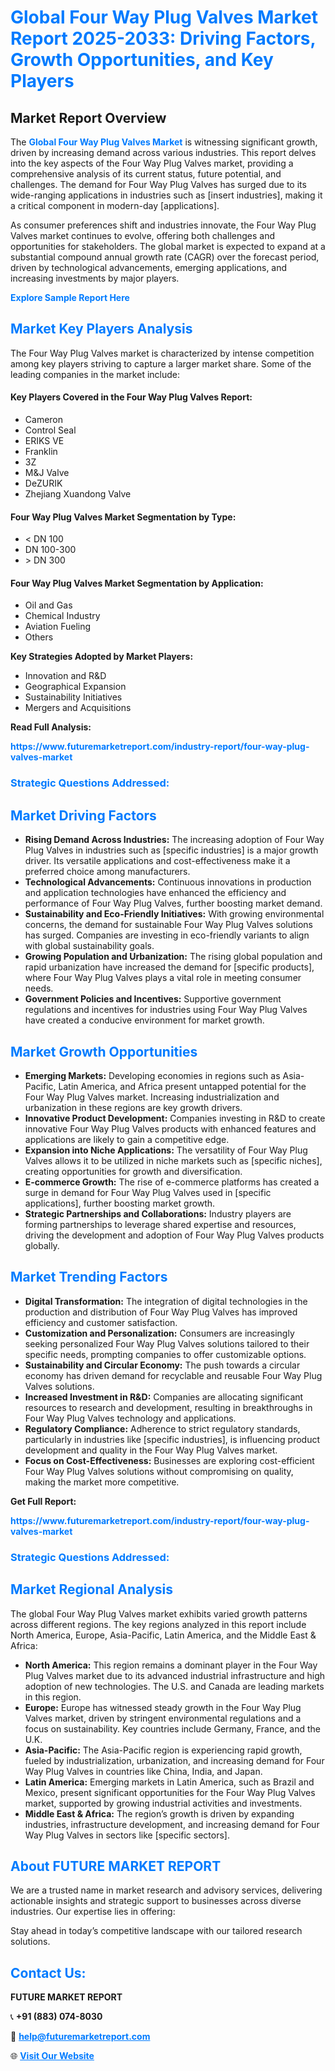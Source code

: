 <h1 style="color: #007BFF;">Global Four Way Plug Valves Market Report 2025-2033: Driving Factors, Growth Opportunities, and Key Players</h1>

<section id="overview">
<h2>Market Report Overview</h2>
<p>The <a href="https://www.futuremarketreport.com/industry-report/four-way-plug-valves-market" style="color: #007BFF; text-decoration: none;"><strong>Global Four Way Plug Valves Market</strong></a> is witnessing significant growth, driven by increasing demand across various industries. This report delves into the key aspects of the Four Way Plug Valves market, providing a comprehensive analysis of its current status, future potential, and challenges. The demand for Four Way Plug Valves has surged due to its wide-ranging applications in industries such as [insert industries], making it a critical component in modern-day [applications].</p>
<p>As consumer preferences shift and industries innovate, the Four Way Plug Valves market continues to evolve, offering both challenges and opportunities for stakeholders. The global market is expected to expand at a substantial compound annual growth rate (CAGR) over the forecast period, driven by technological advancements, emerging applications, and increasing investments by major players.</p>
</section>

<section id="overview">
<p><a href="https://www.futuremarketreport.com/request-sample/reportId=62744" style="color: #007BFF; text-decoration: none;"><strong>Explore Sample Report Here</strong></a></p>
</section>

<section id="key-players">
<h2 style="color: #007BFF;">Market Key Players Analysis</h2>
<p>The Four Way Plug Valves market is characterized by intense competition among key players striving to capture a larger market share. Some of the leading companies in the market include:</p>
<h4>Key Players Covered in the Four Way Plug Valves Report:</h4>
<ul><li>Cameron</li><li>Control Seal</li><li>ERIKS VE</li><li>Franklin</li><li>3Z</li><li>M&amp;J Valve</li><li>DeZURIK</li><li>Zhejiang Xuandong Valve</li></ul>
<h4>Four Way Plug Valves Market Segmentation by Type:</h4>
<ul><li>&lt; DN 100</li><li>DN 100-300</li><li>&gt; DN 300</li></ul>

<h4>Four Way Plug Valves Market Segmentation by Application:</h4>
<ul><li>Oil and Gas</li><li>Chemical Industry</li><li>Aviation Fueling</li><li>Others</li></ul>
<p><strong>Key Strategies Adopted by Market Players:</strong></p>
<ul>
<li>Innovation and R&D</li>
<li>Geographical Expansion</li>
<li>Sustainability Initiatives</li>
<li>Mergers and Acquisitions</li>
</ul>
</section>

<section>
<p><strong>Read Full Analysis: </strong></p><a href="https://www.futuremarketreport.com/industry-report/four-way-plug-valves-market" style="color: #007BFF; text-decoration: none;"><strong>https://www.futuremarketreport.com/industry-report/four-way-plug-valves-market</strong></a>
<h3 style="color: #007BFF;">Strategic Questions Addressed:</h3>
</section>

<section id="driving-factors">
<h2 style="color: #007BFF;">Market Driving Factors</h2>
<ul>
<li><strong>Rising Demand Across Industries:</strong> The increasing adoption of Four Way Plug Valves in industries such as [specific industries] is a major growth driver. Its versatile applications and cost-effectiveness make it a preferred choice among manufacturers.</li>
<li><strong>Technological Advancements:</strong> Continuous innovations in production and application technologies have enhanced the efficiency and performance of Four Way Plug Valves, further boosting market demand.</li>
<li><strong>Sustainability and Eco-Friendly Initiatives:</strong> With growing environmental concerns, the demand for sustainable Four Way Plug Valves solutions has surged. Companies are investing in eco-friendly variants to align with global sustainability goals.</li>
<li><strong>Growing Population and Urbanization:</strong> The rising global population and rapid urbanization have increased the demand for [specific products], where Four Way Plug Valves plays a vital role in meeting consumer needs.</li>
<li><strong>Government Policies and Incentives:</strong> Supportive government regulations and incentives for industries using Four Way Plug Valves have created a conducive environment for market growth.</li>
</ul>
</section>

<section id="growth-opportunities">
<h2 style="color: #007BFF;">Market Growth Opportunities</h2>
<ul>
<li><strong>Emerging Markets:</strong> Developing economies in regions such as Asia-Pacific, Latin America, and Africa present untapped potential for the Four Way Plug Valves market. Increasing industrialization and urbanization in these regions are key growth drivers.</li>
<li><strong>Innovative Product Development:</strong> Companies investing in R&D to create innovative Four Way Plug Valves products with enhanced features and applications are likely to gain a competitive edge.</li>
<li><strong>Expansion into Niche Applications:</strong> The versatility of Four Way Plug Valves allows it to be utilized in niche markets such as [specific niches], creating opportunities for growth and diversification.</li>
<li><strong>E-commerce Growth:</strong> The rise of e-commerce platforms has created a surge in demand for Four Way Plug Valves used in [specific applications], further boosting market growth.</li>
<li><strong>Strategic Partnerships and Collaborations:</strong> Industry players are forming partnerships to leverage shared expertise and resources, driving the development and adoption of Four Way Plug Valves products globally.</li>
</ul>
</section>

<section id="trending-factors">
<h2 style="color: #007BFF;">Market Trending Factors</h2>
<ul>
<li><strong>Digital Transformation:</strong> The integration of digital technologies in the production and distribution of Four Way Plug Valves has improved efficiency and customer satisfaction.</li>
<li><strong>Customization and Personalization:</strong> Consumers are increasingly seeking personalized Four Way Plug Valves solutions tailored to their specific needs, prompting companies to offer customizable options.</li>
<li><strong>Sustainability and Circular Economy:</strong> The push towards a circular economy has driven demand for recyclable and reusable Four Way Plug Valves solutions.</li>
<li><strong>Increased Investment in R&D:</strong> Companies are allocating significant resources to research and development, resulting in breakthroughs in Four Way Plug Valves technology and applications.</li>
<li><strong>Regulatory Compliance:</strong> Adherence to strict regulatory standards, particularly in industries like [specific industries], is influencing product development and quality in the Four Way Plug Valves market.</li>
<li><strong>Focus on Cost-Effectiveness:</strong> Businesses are exploring cost-efficient Four Way Plug Valves solutions without compromising on quality, making the market more competitive.</li>
</ul>
</section>

<section>
<p><strong>Get Full Report: </strong></p><a href="https://www.futuremarketreport.com/industry-report/four-way-plug-valves-market" style="color: #007BFF; text-decoration: none;"><strong>https://www.futuremarketreport.com/industry-report/four-way-plug-valves-market</strong></a>
<h3 style="color: #007BFF;">Strategic Questions Addressed:</h3>
</section>


<section id="regional-analysis">
<h2 style="color: #007BFF;">Market Regional Analysis</h2>
<p>The global Four Way Plug Valves market exhibits varied growth patterns across different regions. The key regions analyzed in this report include North America, Europe, Asia-Pacific, Latin America, and the Middle East & Africa:</p>
<ul>
<li><strong>North America:</strong> This region remains a dominant player in the Four Way Plug Valves market due to its advanced industrial infrastructure and high adoption of new technologies. The U.S. and Canada are leading markets in this region.</li>
<li><strong>Europe:</strong> Europe has witnessed steady growth in the Four Way Plug Valves market, driven by stringent environmental regulations and a focus on sustainability. Key countries include Germany, France, and the U.K.</li>
<li><strong>Asia-Pacific:</strong> The Asia-Pacific region is experiencing rapid growth, fueled by industrialization, urbanization, and increasing demand for Four Way Plug Valves in countries like China, India, and Japan.</li>
<li><strong>Latin America:</strong> Emerging markets in Latin America, such as Brazil and Mexico, present significant opportunities for the Four Way Plug Valves market, supported by growing industrial activities and investments.</li>
<li><strong>Middle East & Africa:</strong> The region’s growth is driven by expanding industries, infrastructure development, and increasing demand for Four Way Plug Valves in sectors like [specific sectors].</li>
</ul>
</section>

<footer>
<h2 style="color: #007BFF;">About FUTURE MARKET REPORT</h2>
<p>We are a trusted name in market research and advisory services, delivering actionable insights and strategic support to businesses across diverse industries. Our expertise lies in offering:</p>

<p>Stay ahead in today’s competitive landscape with our tailored research solutions.</p>

<h2 style="color: #007BFF;">Contact Us:</h2>
<p><strong>FUTURE MARKET REPORT</strong></p>
<p>📞 <strong>+91 (883) 074-8030</strong></p>
<p>📧 <strong><a href="mailto:help@futuremarketreport.com" style="color: #007BFF;">help@futuremarketreport.com</a></strong></p>
<p>🌐 <strong><a href="https://www.futuremarketreport.com/" style="color: #007BFF;">Visit Our Website</a></strong></p>
</footer>